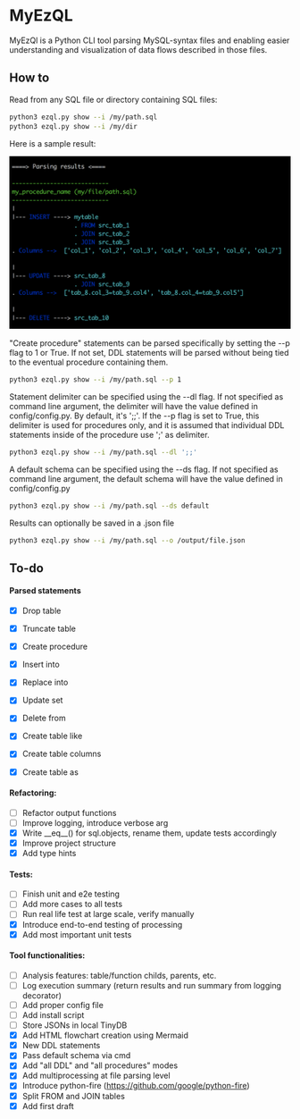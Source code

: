 # MyEzQL

MyEzQl is a Python CLI tool parsing MySQL-syntax files and enabling easier understanding and visualization of data flows 
described in those files.

## How to

Read from any SQL file or directory containing SQL files:

```bash
python3 ezql.py show --i /my/path.sql
python3 ezql.py show --i /my/dir
```

Here is a sample result:

![MyEzQL screenshot](README.png?raw=true "MyEzQL screenshot")

"Create procedure" statements can be parsed specifically by setting the --p flag to 1 or True.
If not set, DDL statements will be parsed without being tied to the eventual procedure containing them.
```bash
python3 ezql.py show --i /my/path.sql --p 1
```

Statement delimiter can be specified using the --dl flag.
If not specified as command line argument, the delimiter will have the value defined in config/config.py. By default, it's ';;'.
If the --p flag is set to True, this delimiter is used for procedures only, and it is assumed that individual DDL statements inside of the procedure use ';' as delimiter.
```bash
python3 ezql.py show --i /my/path.sql --dl ';;'
```

A default schema can be specified using the --ds flag.
If not specified as command line argument, the default schema will have the value defined in config/config.py
```bash
python3 ezql.py show --i /my/path.sql --ds default
```

Results can optionally be saved in a .json file 
```bash
python3 ezql.py show --i /my/path.sql --o /output/file.json
```

## To-do

#### Parsed statements
- [x] Drop table
- [x] Truncate table
- [x] Create procedure
- [x] Insert into
- [x] Replace into
- [x] Update set
- [x] Delete from
- [x] Create table like
- [x] Create table columns
- [x] Create table as


#### Refactoring:
- [ ] Refactor output functions
- [ ] Improve logging, introduce verbose arg
- [x] Write \_\_eq\_\_() for sql.objects, rename them, update tests accordingly
- [x] Improve project structure
- [x] Add type hints

#### Tests:
- [ ] Finish unit and e2e testing
- [ ] Add more cases to all tests
- [ ] Run real life test at large scale, verify manually
- [x] Introduce end-to-end testing of processing
- [x] Add most important unit tests

#### Tool functionalities:
- [ ] Analysis features: table/function childs, parents, etc.
- [ ] Log execution summary (return results and run summary from logging decorator)
- [ ] Add proper config file
- [ ] Add install script
- [ ] Store JSONs in local TinyDB
- [x] Add HTML flowchart creation using Mermaid
- [x] New DDL statements
- [x] Pass default schema via cmd
- [x] Add "all DDL" and "all procedures" modes
- [x] Add multiprocessing at file parsing level
- [x] Introduce python-fire (https://github.com/google/python-fire)
- [x] Split FROM and JOIN tables
- [x] Add first draft
